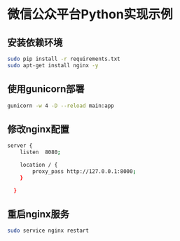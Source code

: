 微信公众平台Python实现示例
============================

安装依赖环境
----------------------------
```bash
sudo pip install -r requirements.txt
sudo apt-get install nginx -y

```

使用gunicorn部署
----------------------------
```bash
gunicorn -w 4 -D --reload main:app

```

修改nginx配置
----------------------------
```bash
server {
    listen  8080;

    location / {
        proxy_pass http://127.0.0.1:8000;
    }

  }

```

重启nginx服务
----------------------------
```bash
sudo service nginx restart

```

